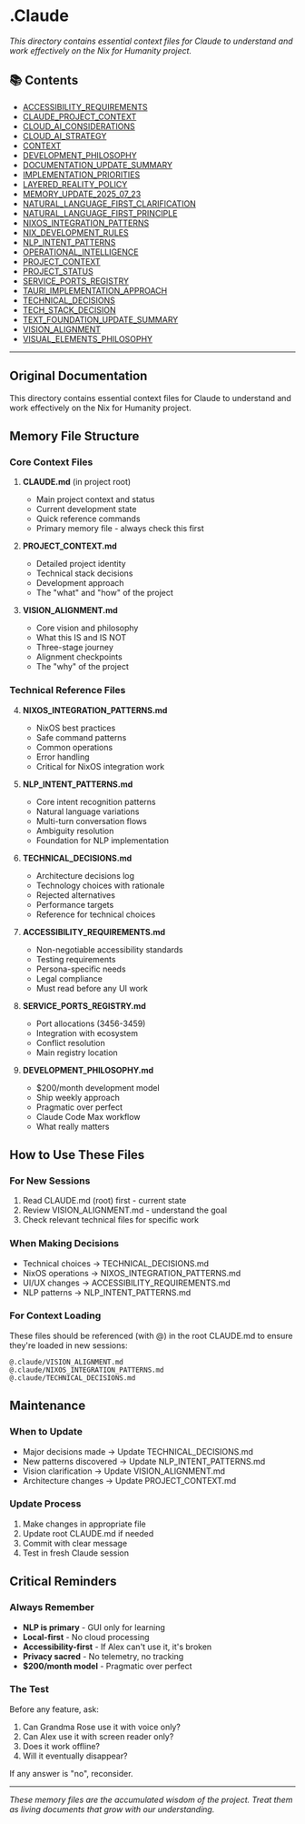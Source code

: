 # .Claude

*This directory contains essential context files for Claude to understand and work effectively on the Nix for Humanity project.*

## 📚 Contents

- [ACCESSIBILITY_REQUIREMENTS](ACCESSIBILITY_REQUIREMENTS.md)
- [CLAUDE_PROJECT_CONTEXT](CLAUDE_PROJECT_CONTEXT.md)
- [CLOUD_AI_CONSIDERATIONS](CLOUD_AI_CONSIDERATIONS.md)
- [CLOUD_AI_STRATEGY](CLOUD_AI_STRATEGY.md)
- [CONTEXT](CONTEXT.md)
- [DEVELOPMENT_PHILOSOPHY](DEVELOPMENT_PHILOSOPHY.md)
- [DOCUMENTATION_UPDATE_SUMMARY](DOCUMENTATION_UPDATE_SUMMARY.md)
- [IMPLEMENTATION_PRIORITIES](IMPLEMENTATION_PRIORITIES.md)
- [LAYERED_REALITY_POLICY](LAYERED_REALITY_POLICY.md)
- [MEMORY_UPDATE_2025_07_23](MEMORY_UPDATE_2025_07_23.md)
- [NATURAL_LANGUAGE_FIRST_CLARIFICATION](NATURAL_LANGUAGE_FIRST_CLARIFICATION.md)
- [NATURAL_LANGUAGE_FIRST_PRINCIPLE](NATURAL_LANGUAGE_FIRST_PRINCIPLE.md)
- [NIXOS_INTEGRATION_PATTERNS](NIXOS_INTEGRATION_PATTERNS.md)
- [NIX_DEVELOPMENT_RULES](NIX_DEVELOPMENT_RULES.md)
- [NLP_INTENT_PATTERNS](NLP_INTENT_PATTERNS.md)
- [OPERATIONAL_INTELLIGENCE](OPERATIONAL_INTELLIGENCE.md)
- [PROJECT_CONTEXT](PROJECT_CONTEXT.md)
- [PROJECT_STATUS](PROJECT_STATUS.md)
- [SERVICE_PORTS_REGISTRY](SERVICE_PORTS_REGISTRY.md)
- [TAURI_IMPLEMENTATION_APPROACH](TAURI_IMPLEMENTATION_APPROACH.md)
- [TECHNICAL_DECISIONS](TECHNICAL_DECISIONS.md)
- [TECH_STACK_DECISION](TECH_STACK_DECISION.md)
- [TEXT_FOUNDATION_UPDATE_SUMMARY](TEXT_FOUNDATION_UPDATE_SUMMARY.md)
- [VISION_ALIGNMENT](VISION_ALIGNMENT.md)
- [VISUAL_ELEMENTS_PHILOSOPHY](VISUAL_ELEMENTS_PHILOSOPHY.md)

---

## Original Documentation


This directory contains essential context files for Claude to understand and work effectively on the Nix for Humanity project.

## Memory File Structure

### Core Context Files

1. **CLAUDE.md** (in project root)
   - Main project context and status
   - Current development state
   - Quick reference commands
   - Primary memory file - always check this first

2. **PROJECT_CONTEXT.md**
   - Detailed project identity
   - Technical stack decisions
   - Development approach
   - The "what" and "how" of the project

3. **VISION_ALIGNMENT.md**
   - Core vision and philosophy
   - What this IS and IS NOT
   - Three-stage journey
   - Alignment checkpoints
   - The "why" of the project

### Technical Reference Files

4. **NIXOS_INTEGRATION_PATTERNS.md**
   - NixOS best practices
   - Safe command patterns
   - Common operations
   - Error handling
   - Critical for NixOS integration work

5. **NLP_INTENT_PATTERNS.md**
   - Core intent recognition patterns
   - Natural language variations
   - Multi-turn conversation flows
   - Ambiguity resolution
   - Foundation for NLP implementation

6. **TECHNICAL_DECISIONS.md**
   - Architecture decisions log
   - Technology choices with rationale
   - Rejected alternatives
   - Performance targets
   - Reference for technical choices

7. **ACCESSIBILITY_REQUIREMENTS.md**
   - Non-negotiable accessibility standards
   - Testing requirements
   - Persona-specific needs
   - Legal compliance
   - Must read before any UI work

8. **SERVICE_PORTS_REGISTRY.md**
   - Port allocations (3456-3459)
   - Integration with ecosystem
   - Conflict resolution
   - Main registry location

9. **DEVELOPMENT_PHILOSOPHY.md**
   - $200/month development model
   - Ship weekly approach
   - Pragmatic over perfect
   - Claude Code Max workflow
   - What really matters

## How to Use These Files

### For New Sessions
1. Read CLAUDE.md (root) first - current state
2. Review VISION_ALIGNMENT.md - understand the goal
3. Check relevant technical files for specific work

### When Making Decisions
- Technical choices → TECHNICAL_DECISIONS.md
- NixOS operations → NIXOS_INTEGRATION_PATTERNS.md
- UI/UX changes → ACCESSIBILITY_REQUIREMENTS.md
- NLP patterns → NLP_INTENT_PATTERNS.md

### For Context Loading
These files should be referenced (with @) in the root CLAUDE.md to ensure they're loaded in new sessions:
```
@.claude/VISION_ALIGNMENT.md
@.claude/NIXOS_INTEGRATION_PATTERNS.md
@.claude/TECHNICAL_DECISIONS.md
```

## Maintenance

### When to Update
- Major decisions made → Update TECHNICAL_DECISIONS.md
- New patterns discovered → Update NLP_INTENT_PATTERNS.md
- Vision clarification → Update VISION_ALIGNMENT.md
- Architecture changes → Update PROJECT_CONTEXT.md

### Update Process
1. Make changes in appropriate file
2. Update root CLAUDE.md if needed
3. Commit with clear message
4. Test in fresh Claude session

## Critical Reminders

### Always Remember
- **NLP is primary** - GUI only for learning
- **Local-first** - No cloud processing
- **Accessibility-first** - If Alex can't use it, it's broken
- **Privacy sacred** - No telemetry, no tracking
- **$200/month model** - Pragmatic over perfect

### The Test
Before any feature, ask:
1. Can Grandma Rose use it with voice only?
2. Can Alex use it with screen reader only?
3. Does it work offline?
4. Will it eventually disappear?

If any answer is "no", reconsider.

---

*These memory files are the accumulated wisdom of the project. Treat them as living documents that grow with our understanding.*